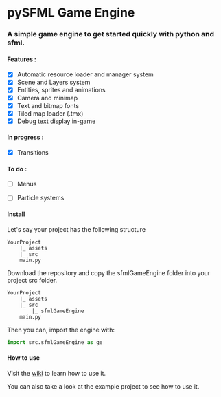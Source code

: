 # pySFML Game Engine
### A simple game engine to get started quickly with python and sfml.

#### Features :
 - [x] Automatic resource loader and  manager system
 - [x] Scene and Layers system
 - [x] Entities, sprites and animations 
 - [x] Camera and minimap
 - [x] Text and bitmap fonts
 - [x] Tiled map loader (.tmx)
 - [x] Debug text display in-game
 
#### In progress :
 - [x] Transitions
 
#### To do :
 - [ ] Menus
 - [ ] Particle systems


#### Install

Let's say your project has the following structure
```
YourProject
    |_ assets
    |_ src
    main.py
```

Download the repository and copy the sfmlGameEngine folder into your project src folder.
```
YourProject
    |_ assets
    |_ src
        |_ sfmlGameEngine
    main.py
```
Then you can, import the engine with:
 ```python 
import src.sfmlGameEngine as ge
```

#### How to use

Visit the [wiki](https://github.com/Madour/pySFMLGameEngine/wiki) to learn how to use it.

You can also take a look at the example project to see how to use it. 
